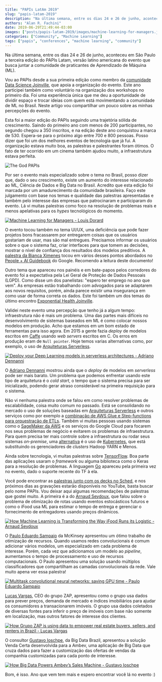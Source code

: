 ```yaml
---
title: "PAPIs LatAm 2019"
slug: "papis-latam-2019"
description: "Na última semana, entre os dias 24 e 26 de junho, aconteceu em São Paulo a terceira edição do PAPIs Latam, versão latino americana do evento que busca juntar a comunidade de praticantes de Aprendizado de Máquina (ML). Vou ao PAPIs desde a sua primeira edição como membro da comunidade Data Science Joinville, que apoia a organização do evento. Este ano participei também como voluntário na organização dos workshops no primeiro dia. Foi uma experiência única que me deu a oportunidade de dividir espaço e trocar ideias com quem está movimentando a comunidade de ML no Brasil. Neste artigo vou compartilhar um pouco sobre as minhas percepções do evento."
authors: "Alan R. Fachini"
date: 2019-06-29T21:49:44-03:00
images: ["posts/papis-latam-2019/images/machine-learning-for-managers.jpg"]
categories: ["Community", "Machine Learning"]
tags: ["papis", "conferences", "machine learning", "community"]
---
```


Na última semana, entre os dias 24 e 26 de junho, aconteceu em São Paulo a terceira edição do PAPIs Latam, versão latino americana do evento que busca juntar a comunidade de praticantes de Aprendizado de Máquina (ML).

Vou ao PAPIs desde a sua primeira edição como membro da [comunidade Data Science Joinville](http://dados.joinville.br), que apoia a organização do evento. Este ano participei também como voluntário na organização dos workshops no primeiro dia. Foi uma experiência única que me deu a oportunidade de dividir espaço e trocar ideias com quem está movimentando a comunidade de ML no Brasil. Neste artigo vou compartilhar um pouco sobre as minhas percepções do evento.

Esta foi a maior edição do PAPIs seguindo uma trajetória sólida de crescimento. Saindo do primeiro ano com menos de 200 participantes, no segundo chegou a 350 inscritos, e na edição deste ano conquistou a marca de 530. Espera-se para o próximo algo entre 700 e 800 pessoas. Posso dizer que foi um dos melhores eventos de tecnologia que já fui. A organização estava muito boa, as palestras e palestrantes foram ótimos. O fato de ter ocorrido em um cinema também ajudou muito, a infraestrutura estava perfeita.

![The God PAPIs](./images/the-god-papis.jpg)

Por ser o evento mais especializado sobre o tema no Brasil, posso dizer que, dado o seu crescimento, existe um aumento do interesse relacionado ao ML, Ciência de Dados e Big Data no Brasil. Acredito que esta edição foi marcada por um amadurecimento da comunidade brasileira. Faço este julgamento com base nos temas e qualidade das palestras apresentadas e também pelo interesse das empresas que patrocinaram e participaram do evento. Lá vi muitas palestras como foco na resolução de problemas reais e menos apelativas para os _hypes_ tecnológicos do momento.

[![Machine Learning for Managers - Louis Dorard](./images/machine-learning-for-managers.jpg)](https://twitter.com/alfakini/status/1143130750956593152)

O evento tocou também no tema UI/UX, uma deficiência que pode fazer projetos bons fracassarem por entregarem coisas que os usuários gostariam de usar, mas são mal entregues. Precisamos informar os usuários sobre o que o sistema faz, criar interfaces para que tomem as decisões, mostrar o nível de confiança dos resultados dos modelos preditivos. A [palestra da Bianca Ximenes](https://papislatam2019.sched.com/event/OPVF/ai-informs-humans-choose-or-do-they) tocou em vários desses pontos abordados no [People + AI Guidebook](https://pair.withgoogle.com/) do Google. Recomendo a leitura deste documento!

Outro tema que apareceu nos painéis e em bate-papos pelos corredores do evento foi a expectativa pela Lei Geral de Proteção de Dados Pessoais (LGPD). Como disse um dos panelistas: "espero ter emprego no ano que vem". As empresas estão trabalhando com advogados para se adaptarem aos novos requisitos, porém, ainda parece existir uma insegurança em como usar de forma correta os dados. Este foi também um dos temas do último encontro [Exponential Health Joinville](https://www.meetup.com/pt-BR/Exponential-Health-Joinville).

Validei neste evento uma percepção que tenho já a algum tempo: infraestrutura não é mais um problema. Uma das partes mais difíceis no desenvolvimento de sistemas baseados em ML é como colocar nossos modelos em produção. Acho que estamos em um bom estado de ferramentas para isso agora. Em 2015 a gente fazia _deploy_ de modelos escritos em [Caffe](https://caffe.berkeleyvision.org) usando _web servers_ escritos em C. Os erros em produção eram de `Null pointer`. Hoje temos varias alternativas como, por exemplo, o uso de [Arquiteturas Serverless](https://papislatam2019.sched.com/event/OPUi/deploy-your-deep-learning-models-in-serverless-architectures).

[![Deploy your Deep Learning models in serverless architectures - Adriano Dennanni](./images/deploy-dl-models-in-serverless-archtectures.jpg)](https://papislatam2019.sched.com/event/OPUi/deploy-your-deep-learning-models-in-serverless-architectures)

O [Adriano Dennanni](https://twitter.com/louisdorard/status/1143538213908353024) mostrou ainda que o _deploy_ de modelos em _serverless_ pode ser mais barato. Um problema que podemos enfrentar usando este tipo de arquitetura é o _cold start_, o tempo que o sistema precisa para ser inicializado, podendo gerar atraso considerável na primeira requisição para o sistema.

Não vi nenhuma palestra onde se falou em como resolver problemas de escalabilidade, coisa muito comum no passado. Está se consolidando no mercado o uso de soluções baseadas em [Arquiteturas Serverless](https://papislatam2019.sched.com/event/OPUi/deploy-your-deep-learning-models-in-serverless-architectures) e outros serviços como por exemplo a [combinação de AWS Glue e Step-functions para orquestração de ETLs](https://papislatam2019.sched.com/event/OPVO/etl-orchestration-with-aws-glue-and-aws-step-functions). Também vi muitas pessoas usando sistemas como o [SageMaker da AWS](https://papislatam2019.sched.com/event/OPVg/machine-learning-on-aws-with-sagemaker-training-workshop) e os serviços do Google Cloud para focarem nos seus problemas de negócio e evitarem os problemas de infraestrutura. Para quem precisa ter mais controle sobre a infraestrutura ou rodar seus sistemas _on-premise_, uma [alternativa](https://papislatam2019.sched.com/event/OPUl/k8s-workqueue-simplified-kubernetes-ml-batch-jobs) é o uso de [Kubernetes](https://papislatam2019.sched.com/event/OV1M/training-and-deploying-ml-models-with-kubeflow-and-tensorflow-extended-tfx-sponsored-by-cit), que está substituindo os gerenciadores de _clusters_ Hadoop YARN e Menos.

Ainda sobre tecnologia, vi muitas palestras sobre [TensorFlow](https://papislatam2019.sched.com/event/OVIX/everything-you-need-to-know-about-tensorflow-20-sponsored-by-daitan). Boa parte das aplicações usaram o _framework_ ou alguma biblioteca como o Keras para a resolução de problemas. A linguagem [Go](https://papislatam2019.sched.com/event/OPUf/tensorflow-image-inferencing-an-adventure-in-python-and-go) apareceu pela primeira vez no evento, dado o suporte recente do TF à ela.

Você pode encontrar as [palestras junto com os decks no Sched](https://papislatam2019.sched.com/), e nos próximos dias as gravações estarão disponíveis no YouTube, basta buscar pelo nome PAPIs. Vou deixar aqui algumas recomendações de palestras que gostei muito. A primeira é a do [Arnaud Seydoux](https://papislatam2019.sched.com/event/Qvjz/how-machine-learning-is-transforming-the-way-ifood-runs-its-logistic-sponsored-by-movile), que falou sobre o problema de otimização de rotas usando eventos estocásticos futuros e como o iFood usa ML para estimar o tempo de entrega e gerenciar o fornecimento de entregadores usando preços dinâmicos.

[![How Machine Learning is Transforming the Way iFood Runs its Logistic -  Arnaud Seydoux](./images/ifood.jpg)](https://papislatam2019.sched.com/event/Qvjz/how-machine-learning-is-transforming-the-way-ifood-runs-its-logistic-sponsored-by-movile)

O [Paulo Eduardo Sampaio](https://papislatam2019.sched.com/event/OPVC/multitask-convolutional-neural-networks-saving-gpu-time) da McKinsey apresentou um ótimo trabalho de otimização de recursos. Quando usamos redes convolucionais é comum adicionar vários modelos, um especializado em cada problema de interesse. Porém, cada vez que adicionamos um modelo ao _pipeline_, aumentamos o tempo de processamento e uso de recursos computacionais. O Paulo apresentou uma solução usando múltiplos classificadores que compartilham as camadas convolucionais da rede. Vale muito apena ver essa palestra!

[![Multitask convolutional neural networks: saving GPU time - Paulo Eduardo Sampaio](./images/multi-task-classification.jpg)](https://papislatam2019.sched.com/event/OPVC/multitask-convolutional-neural-networks-saving-gpu-time)

[Lucas Vargas](https://papislatam2019.sched.com/event/R83R/how-grupo-zap-is-using-data-to-empower-real-estate-buyers-sellers-and-renters-in-brazil-sponsored-by-grupo-zap), CEO do grupo ZAP, apresentou como o grupo usa dados para prever preços, demanda de mercado e índices imobiliários para ajudar os consumidores a transacionarem imóveis. O grupo usa dados coletados de diversas fontes para inferir o preço de imóveis com base não somente em localização, mas outros fatores de interesse dos clientes.

[![How Grupo ZAP is using data to empower real estate buyers, sellers, and renters in Brazil - Lucas Vargas](./images/zap.jpg)](https://papislatam2019.sched.com/event/R83R/how-grupo-zap-is-using-data-to-empower-real-estate-buyers-sellers-and-renters-in-brazil-sponsored-by-grupo-zap)

O consultor [Gustavo Ioschpe](https://papislatam2019.sched.com/event/QPs2/how-big-data-powers-ambevs-sales-machine-sponsored-by-big-data), da Big Data Brazil, apresentou a solução Venda Certa desenvolvida para a Ambev, uma aplicação de Big Data que cruza dados para fazer a customização das ofertas de vendas da companhia customizadas para cada ponto de interesse.

[![How Big Data Powers Ambev’s Sales Machine - Gustavo Ioschpe](./images/ambev.jpg)](https://papislatam2019.sched.com/event/QPs2/how-big-data-powers-ambevs-sales-machine-sponsored-by-big-data)

Bom, é isso. Ano que vem tem mais e espero encontrar você lá no evento :)

